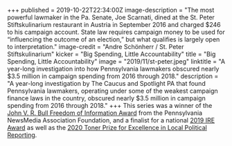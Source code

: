 +++
published = 2019-10-22T22:34:00Z
image-description = "The most powerful lawmaker in the Pa. Senate, Joe Scarnati, dined at the St. Peter Stiftskulinarium restaurant in Austria in September 2016 and charged $246 to his campaign account. State law requires campaign money to be used for “influencing the outcome of an election,” but what qualifies is largely open to interpretation."
image-credit = "Andre Schönherr / St. Peter Stiftskulinarium"
kicker = "Big Spending, Little Accountability"
title = "Big Spending, Little Accountability"
image = "2019/11/st-peter.jpeg"
linktitle = "A year-long investigation into how Pennsylvania lawmakers obscured nearly $3.5 million in campaign spending from 2016 through 2018."
description = "A year-long investigation by The Caucus and Spotlight PA that found Pennsylvania lawmakers, operating under some of the weakest campaign finance laws in the country, obscured nearly $3.5 million in campaign spending from 2016 through 2018."
+++
This series was a winner of the [John V. R. Bull Freedom of Information Award](https://panewsmedia.org/wp-content/uploads/Awards/Keystone_Awards_Professional/2020_Winners_Keystone_Media_Awards_Professional/2020-Keystone-Media-Award-Winners-Specialty-Categories.pdf) from the Pennsylvania NewsMedia Association Foundation, and a finalist for a national [2019 IRE Award](https://www.ire.org/awards/past-award-winners/2019-award-winners/) as well as the [2020 Toner Prize for Excellence in Local Political Reporting](https://news.syr.edu/blog/2020/03/31/newhouse-school-announces-winners-in-2020-toner-prize-competition/).
